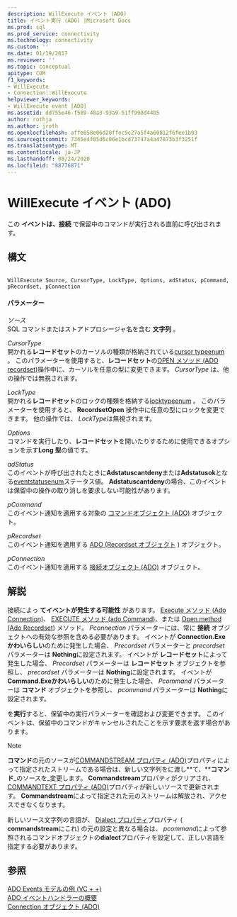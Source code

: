 ```yaml
---
description: WillExecute イベント (ADO)
title: イベント実行 (ADO) |Microsoft Docs
ms.prod: sql
ms.prod_service: connectivity
ms.technology: connectivity
ms.custom: ''
ms.date: 01/19/2017
ms.reviewer: ''
ms.topic: conceptual
apitype: COM
f1_keywords:
- WillExecute
- Connection::WillExecute
helpviewer_keywords:
- WillExecute event [ADO]
ms.assetid: dd755e46-f589-48a3-93a9-51ff998d44b5
author: rothja
ms.author: jroth
ms.openlocfilehash: affe058e06d20ffec9c27a5f4a60812f6fee1b03
ms.sourcegitcommit: 7345e4f05d6c06e1bcd73747a4a47873b3f3251f
ms.translationtype: MT
ms.contentlocale: ja-JP
ms.lasthandoff: 08/24/2020
ms.locfileid: "88776871"
---
```

# <a name="willexecute-event-ado"></a>WillExecute イベント (ADO)
この **イベントは、接続** で保留中のコマンドが実行される直前に呼び出されます。  
  
## <a name="syntax"></a>構文  
  
```  
  
WillExecute Source, CursorType, LockType, Options, adStatus, pCommand, pRecordset, pConnection  
```  
  
#### <a name="parameters"></a>パラメーター  
 *ソース*  
 SQL コマンドまたはストアドプロシージャ名を含む **文字列** 。  
  
 *CursorType*  
 開かれる**レコードセット**のカーソルの種類が格納されている[cursor typeenum](./cursortypeenum.md) 。 このパラメーターを使用すると、**レコードセット**の[OPEN メソッド (ADO recordset)](./open-method-ado-recordset.md)操作中に、カーソルを任意の型に変更できます。 *CursorType* は、他の操作では無視されます。  
  
 *LockType*  
 開かれる**レコードセット**のロックの種類を格納する[locktypeenum](./locktypeenum.md) 。 このパラメーターを使用すると、 **RecordsetOpen** 操作中に任意の型にロックを変更できます。 他の操作では、 *LockType*は無視されます。  
  
 *Options*  
 コマンドを実行したり、**レコードセット**を開いたりするために使用できるオプションを示す**Long 型**の値です。  
  
 *adStatus*  
 このイベントが呼び出されたときに**Adstatuscantdeny**または**Adstatusok**となる[eventstatusenum](./eventstatusenum.md)ステータス値。 **Adstatuscantdeny**の場合、このイベントは保留中の操作の取り消しを要求しない可能性があります。  
  
 *pCommand*  
 このイベント通知を適用する対象の [コマンドオブジェクト (ADO)](./command-object-ado.md) オブジェクト。  
  
 *pRecordset*  
 このイベント通知を適用する [ADO (Recordset オブジェクト](./recordset-object-ado.md) ) オブジェクト。  
  
 *pConnection*  
 このイベント通知を適用する [接続オブジェクト (ADO)](./connection-object-ado.md) オブジェクト。  
  
## <a name="remarks"></a>解説  
 接続によっ **てイベントが発生する可能性** があります。  [Execute メソッド (Ado Connection)](./execute-method-ado-connection.md)、 [EXECUTE メソッド (ado Command)](./execute-method-ado-command.md)、または [Open method (Ado Recordset)](./open-method-ado-recordset.md) メソッド。 *Pconnection* パラメーターには、常に **接続** オブジェクトへの有効な参照を含める必要があります。 イベントが **Connection.Exeかわいらしい**のために発生した場合、 *Precordset* パラメーターと *precordset* パラメーターは **Nothing**に設定されます。 イベントが **レコードセット**によって発生した場合、 *Precordset* パラメーターは **レコードセット** オブジェクトを参照し、 *precordset* パラメーターは **Nothing**に設定されます。 イベントが **Command.Exeかわいらしい**のために発生した場合、 *Pcommand* パラメーターは **コマンド** オブジェクトを参照し、 *pcommand* パラメーターは **Nothing**に設定されます。  
  
 を**実行**すると、保留中の実行パラメーターを確認および変更できます。 このイベントは、保留中のコマンドがキャンセルされたことを示す要求を返す場合があります。  
  
> [!NOTE]
>  **コマンド**の元のソースが[COMMANDSTREAM プロパティ (ADO)](./commandstream-property-ado.md)プロパティによって指定されたストリームである場合は、新しい文字列をに渡し**て、****コマンド**_のソースを_変更します。 **Commandstream**プロパティがクリアされ、 [COMMANDTEXT プロパティ (ADO)](./commandtext-property-ado.md)プロパティが新しいソースで更新されます。 **Commandstream**によって指定された元のストリームは解放され、アクセスできなくなります。  
  
 新しいソース文字列の言語が、 [Dialect プロパティ](./dialect-property.md)プロパティ ( **commandstream**にこれ) の元の設定と異なる場合は、 *pcommand*によって参照されるコマンドオブジェクトの**dialect**プロパティを設定して、正しい言語を指定する必要があります。  
  
## <a name="see-also"></a>参照  
 [ADO Events モデルの例 (VC + +)](./ado-events-model-example-vc.md)   
 [ADO イベントハンドラーの概要](../../guide/data/ado-event-handler-summary.md)   
 [Connection オブジェクト (ADO)](./connection-object-ado.md)